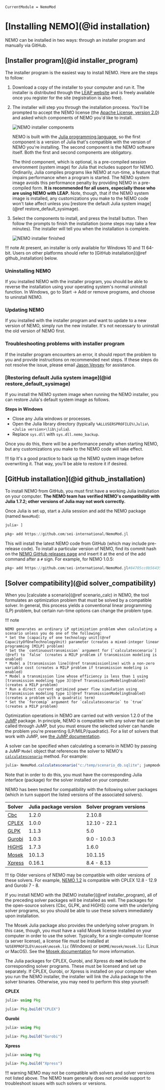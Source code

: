 ```@meta
CurrentModule = NemoMod
```
# [Installing NEMO](@id installation)

NEMO can be installed in two ways: through an installer program and manually via GitHub.

## [Installer program](@id installer_program)

The installer program is the easiest way to install NEMO. Here are the steps to follow:

1. Download a copy of the installer to your computer and run it. The installer is distributed through the [LEAP website](https://leap.sei.org/download) and is freely available once you register for the site (registration is also free).

2. The installer will step you through the installation process. You'll be prompted to accept the NEMO license (the [Apache License, version 2.0](http://www.apache.org/licenses/LICENSE-2.0)) and asked which components of NEMO you'd like to install.

   ![NEMO installer components](assets/nemo_installer_components.png)

   NEMO is built with the [Julia programming language](https://julialang.org/), so the first component is a version of Julia that's compatible with the version of NEMO you're installing. The second component is the NEMO software itself. Both the first and second components are obligatory.

   The third component, which is optional, is a pre-compiled session environment (system image) for Julia that includes support for NEMO. Ordinarily, Julia compiles programs like NEMO at run-time, a feature that impairs performance when a program is started. The NEMO system image avoids this performance penalty by providing NEMO in a pre-compiled form. **It is recommended for all users, especially those who are using NEMO with LEAP.** Note, though, that if the NEMO system image is installed, any customizations you make to the NEMO code won't take affect unless you [restore the default Julia system image](@ref restore_default_sysimage).

3. Select the components to install, and press the Install button. Then follow the prompts to finish the installation (some steps may take a few minutes). The installer will tell you when the installation is complete.

   ![NEMO installer finished](assets/nemo_installer_finished.png)

!!! note
    At present, an installer is only available for Windows 10 and 11 64-bit. Users on other platforms should refer to [GitHub installation](@ref github_installation) below.

### Uninstalling NEMO

If you installed NEMO with the installer program, you should be able to reverse the installation using your operating system's normal uninstall function. In Windows, go to Start -> Add or remove programs, and choose to uninstall NEMO.

### Updating NEMO

If you installed with the installer program and want to update to a new version of NEMO, simply run the new installer. It's not necessary to uninstall the old version of NEMO first.

### Troubleshooting problems with installer program

If the installer program encounters an error, it should report the problem to you and provide instructions on recommended next steps. If these steps do not resolve the issue, please email [Jason Veysey](https://www.sei.org/people/jason-veysey/) for assistance.

### [Restoring default Julia system image](@id restore_default_sysimage)

If you install the NEMO system image when running the NEMO installer, you can restore Julia's default system image as follows.

**Steps in Windows**

* Close any Julia windows or processes.
* Open the Julia library directory (typically `%ALLUSERSPROFILE%\Julia\<Julia version>\lib\julia`).
* Replace `sys.dll` with `sys.dll.nemo_backup`.

Once you do this, there will be a performance penalty when starting NEMO, but any customizations you make to the NEMO code will take effect.

!!! tip
    It's a good practice to back up the NEMO system image before overwriting it. That way, you'll be able to restore it if desired.

## [GitHub installation](@id github_installation)

To install NEMO from GitHub, you must first have a working Julia installation on your computer. **The NEMO team has verified NEMO's compatibility with Julia 1.7.2; other versions of Julia may not work correctly.**

Once Julia is set up, start a Julia session and add the NEMO package (named `NemoMod`):

```julia
julia> ]

pkg> add https://github.com/sei-international/NemoMod.jl
```

This will install the latest NEMO code from GitHub (which may include pre-release code). To install a particular version of NEMO, find its commit hash on the [NEMO GitHub releases page](https://github.com/sei-international/NemoMod.jl/releases) and insert it at the end of the add command after a `#` sign. For example, for NEMO 1.0.5:

```julia
pkg> add https://github.com/sei-international/NemoMod.jl#84705cc0b56435a1a2e7c2d3d0e91afc5b46922d
```

## [Solver compatibility](@id solver_compatibility)
When you [calculate a scenario](@ref scenario_calc) in NEMO, the tool formulates an optimization problem that must be solved by a compatible solver. In general, this process yields a conventional linear programming (LP) problem, but certain run-time options can change the problem type.

!!! note

    NEMO generates an ordinary LP optimization problem when calculating a scenario unless you do one of the following:
    * Set the [capacity of one technology unit](@ref CapacityOfOneTechnologyUnit) parameter (creates a mixed-integer linear programming [MILP] problem)
    * Set the `continuoustransmission` argument for [`calculatescenario`](@ref) to `false` (creates a MILP problem if transmission modeling is enabled)
    * Model a [transmission line](@ref transmissionline) with a non-zero variable cost (creates a MILP problem if transmission modeling is enabled)
    * Model a transmission line whose efficiency is less than 1 using [transmission modeling type 3](@ref TransmissionModelingEnabled) (creates a MILP problem)
    * Run a direct current optimized power flow simulation using [transmission modeling type 1](@ref TransmissionModelingEnabled) (creates a problem with a quadratic term)
    * Set the `forcemip` argument for `calculatescenario` to `true` (creates a MILP problem)

Optimization operations in NEMO are carried out with version 1.2.0 of the [JuMP](https://github.com/jump-dev/JuMP.jl) package. In principle, NEMO is compatible with any solver that can be called through JuMP, but you must ensure the selected solver can handle the problem you're presenting (LP/MILP/quadratic). For a list of solvers that work with JuMP, see [the JuMP documentation](https://jump.dev/JuMP.jl/v1.2.0/installation/#Supported-solvers).

A solver can be specified when calculating a scenario in NEMO by passing a JuMP `Model` object that references the solver to NEMO's [`calculatescenario`](@ref) method. For example:

```julia
julia> NemoMod.calculatescenario("c:/temp/scenario_db.sqlite"; jumpmodel = Model(optimizer_with_attributes(GLPK.Optimizer, "presolve" => true)))
```

Note that in order to do this, you must have the corresponding Julia interface (package) for the solver installed on your computer.

NEMO has been tested for compatibility with the following solver packages (which in turn support the listed versions of the associated solvers).

| Solver | Julia package version | Solver program versions |
|:--- | :-- |:-- |
| [Cbc](https://github.com/jump-dev/Cbc.jl) | 1.2.0 | 2.10.8 |
| [CPLEX](https://github.com/jump-dev/CPLEX.jl) | 1.0.0 | 12.10 - 22.1 |
| [GLPK](https://github.com/jump-dev/GLPK.jl) | 1.1.3 | 5.0 |
| [Gurobi](https://github.com/jump-dev/Gurobi.jl) | 1.0.3 | 9.0 - 10.0.3 |
| [HiGHS](https://github.com/jump-dev/HiGHS.jl) | 1.7.3 | 1.6.0 |
| [Mosek](https://github.com/jump-dev/MosekTools.jl) | 10.1.3 | 10.1.15 |
| [Xpress](https://github.com/jump-dev/Xpress.jl) | 0.16.1 | 8.4 - 8.13 |

!!! tip
    Older versions of NEMO may be compatible with older versions of these solvers. For example, [NEMO 1.2](https://github.com/sei-international/NemoMod.jl/releases/tag/v1.2) is compatible with CPLEX 12.8 - 12.9 and Gurobi 7 - 8.

If you install NEMO with the [NEMO installer](@ref installer_program), all of the preceding solver packages will be installed as well. The packages for the open-source solvers (Cbc, GLPK, and HiGHS) come with the underlying solver programs, so you should be able to use these solvers immediately upon installation.

The Mosek Julia package also provides the underlying solver program. In this case, though, you must have a valid Mosek license installed on your computer in order to use the solver. Typically, for a single-computer license (a server license), a license file must be installed at `%USERPROFILE%\mosek\mosek.lic` (Windows) or `$HOME/mosek/mosek.lic` (Linux or MacOS). See the [Mosek documentation](https://www.mosek.com/resources/getting-started/) for more information.

The Julia packages for CPLEX, Gurobi, and Xpress do **not** include the corresponding solver programs. These must be licensed and set up separately. If CPLEX, Gurobi, or Xpress is installed on your computer when you run the NEMO installer, the installer will link the Julia package to the solver binaries. Otherwise, you may need to perform this step yourself:

**CPLEX**

```julia
julia> using Pkg

julia> Pkg.build("CPLEX")
```

**Gurobi**

```julia
julia> using Pkg

julia> Pkg.build("Gurobi")
```

**Xpress**

```julia
julia> using Pkg

julia> Pkg.build("Xpress")
```

!!! warning
    NEMO may not be compatible with solvers and solver versions not listed above. The NEMO team generally does not provide support to troubleshoot issues with such solvers or versions.
